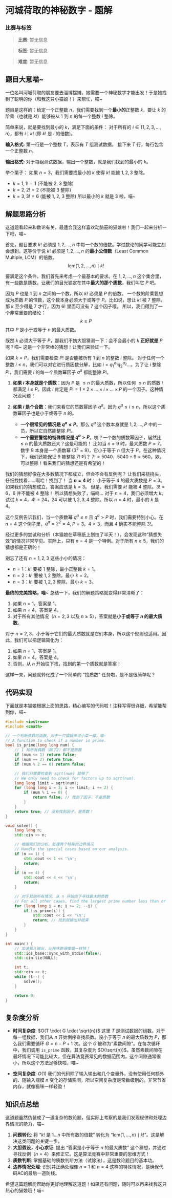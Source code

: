 # 河城荷取的神秘数字 - 题解

### 比赛与标签
> **比赛**: 暂无信息

> **标签**: 暂无信息

> **难度**: 暂无信息

## 题目大意喵~

一位名叫河城荷取的朋友要去淄博摆摊，她需要一个神秘数字才能出发！于是她找到了聪明的你（和我这只小猫娘！）来帮忙，喵~

题目是这样的：给定一个正整数 $n$，我们需要找到一个**最小的**正整数 $k$，要让 $k$ 的阶乘（也就是 $k!$）能够被从 $1$ 到 $n$ 的每一个整数 $i$ 整除。

简单来说，就是要找到最小的 $k$，满足下面的条件：
对于所有的 $i \in \{1, 2, 3, \dots, n\}$，都有 $i \mid k!$ (即 $k!$ 是 $i$ 的倍数)。

**输入格式:**
第一行是一个整数 $T$，表示有 $T$ 组测试数据。
接下来 $T$ 行，每行包含一个正整数 $n$。

**输出格式:**
对于每组测试数据，输出一个整数，就是我们找到的最小的 $k$。

举个栗子：
如果 $n=3$，我们需要找最小的 $k$ 使得 $k!$ 能被 $1, 2, 3$ 整除。
- $k=1, 1! = 1$ (不能被 2, 3 整除)
- $k=2, 2! = 2$ (不能被 3 整除)
- $k=3, 3! = 6$ (能被 1, 2, 3 整除)
所以最小的 $k$ 就是 $3$ 啦，喵~

## 解题思路分析

这道题看起来和数论有关，最适合我这样喜欢动脑筋的猫娘啦！我们一起来分析一下吧，喵~

首先，题目要求 $k!$ 必须是 $1, 2, \dots, n$ 中每一个数的倍数。学过数论的同学可能立刻会想到，这等价于说 $k!$ 必须是 $1, 2, \dots, n$ 的**最小公倍数**（Least Common Multiple, LCM）的倍数。
$$
\text{lcm}(1, 2, \dots, n) \mid k!
$$

要满足这个条件，我们首先来考虑一个最基本的要求。在 $1, 2, \dots, n$ 这个集合里，有一些数是质数。让我们的目光锁定在其中**最大的那个质数**，我们叫它 $P$ 吧。

因为 $P$ 也是 $1$ 到 $n$ 之间的一个数，所以 $k!$ 必须是 $P$ 的倍数。
一个数的阶乘要想成为质数 $P$ 的倍数，这个数本身必须大于或等于 $P$。比如说，想让 $k!$ 被 $7$ 整除，那 $k$ 至少得是 $7$ 才行，因为 $6!$ 里面可没有 $7$ 这个因子哦。
所以，我们得到了一个非常重要的结论：
$$
k \ge P
$$
其中 $P$ 是小于或等于 $n$ 的最大质数。

既然 $k$ 必须大于等于 $P$，那我们不妨大胆猜测一下：会不会最小的 $k$ **正好就是** $P$ 呢？喵~
这是一个非常棒的猜想！让我们来验证一下。

如果 $k=P$，我们需要检查 $P!$ 是否能被所有 $1$ 到 $n$ 的整数 $i$ 整除。
对于任何一个整数 $i \le n$，我们可以对它进行质因数分解，比如 $i = q_1^{a_1} q_2^{a_2} \dots$。为了让 $i$ 整除 $P!$，我们需要 $i$ 的每一个质数幂因子 $q^a$ 都能整除 $P!$。

1.  **如果 $i$ 本身就是个质数**：因为 $P$ 是 $\le n$ 的最大质数，所以任何 $\le n$ 的质数 $i$ 都满足 $i \le P$。因此 $i$ 肯定是 $P! = 1 \times 2 \times \dots \times i \times \dots \times P$ 的一个因子。这种情况没问题！

2.  **如果 $i$ 是个合数**：我们来看它的质数幂因子 $q^a$。因为 $q^a \le i \le n$，所以这个质数幂因子也是小于或等于 $n$ 的。
    *   **一个很常见的情况是 $q^a \le P$**。那么 $q^a$ 这个数本身就是 $1, 2, \dots, P$ 中的一员，所以它自然能整除 $P!$。
    *   **一个需要警惕的特殊情况是 $q^a > P$**。咦？一个数的质数幂因子，居然比 $\le n$ 的最大质数还大？这是可能的！
        比如当 $n=9$ 时，最大质数 $P=7$。数字 $9$ 本身是一个质数幂 ($3^2=9$)，它小于等于 $n$ 但大于 $P$。在这种情况下，我们还能保证 $9$ 能整除 $7!$ 吗？
        $7! = 5040$，$5040 \div 9 = 560$。欸，可以整除！看来我们的猜想还是有希望的！

我们的猜想好像在大多数情况下都成立，但会不会有反例呢？
让我们来挠挠头，仔细找找看……啊哈！找到了！
当 **$n=4$** 时：
小于等于 $4$ 的最大质数是 $P=3$。如果我们的猜想成立，答案应该是 $k=3$。
但是，我们需要 $k!$ 能被 $4$ 整除。$3! = 6$，$6$ 并不能被 $4$ 整除！
所以猜想失败了，喵呜...
对于 $n=4$，我们必须增大 $k$。试试 $k=4$，$4! = 24$，$24$ 可以被 $1, 2, 3, 4$ 整除。所以 $n=4$ 时，最小的 $k$ 是 $4$。

这个反例告诉我们，当一个质数幂 $q^a \le n$ 且 $q^a > P$ 时，我们需要特别小心。在 $n=4$ 这个例子里，$q^a=2^2=4$, $P=3$。$4>3$，而且 $4$ 确实不能整除 $3!$。

经过更多的尝试和分析（本猫娘在草稿纸上划拉了半天！），会发现这种“猜想失效”的情况非常罕见。实际上，只有 $n=4$ 是一个特例。对于所有 $n \ge 5$，我们的猜想都是正确的！

别忘了还有 $n=1, 2, 3$ 这些小小的情况：
-   $n=1$：$k!$ 要被 $1$ 整除，最小正整数 $k=1$。
-   $n=2$：$k!$ 要被 $1, 2$ 整除，最小 $k=2$。
-   $n=3$：$k!$ 要被 $1, 2, 3$ 整除，最小 $k=3$。

**最终的完美策略，喵~**
总结一下，我们的解题策略就变得非常清晰了：
1.  如果 $n=1$，答案是 $1$。
2.  如果 $n=4$，答案是 $4$。
3.  对于所有其他情况（$n=2, 3$ 以及 $n \ge 5$），答案就是**小于或等于 $n$ 的最大质数**。

对于 $n=2, 3$，小于等于它们的最大质数就是它们本身，所以这个规则也适用。因此，我们可以把逻辑简化为：
1.  如果 $n=1$，答案是 $1$。
2.  如果 $n=4$，答案是 $4$。
3.  否则，从 $n$ 开始往下找，找到的第一个质数就是答案！

这样一来，问题就转化成了一个简单的 "找质数" 任务啦，是不是很简单呢？

## 代码实现

下面就是本猫娘根据上面的思路，精心编写的代码啦！注释写得很详细，希望能帮到你，喵~

```cpp
#include <iostream>
#include <cmath>

// 一个判断质数的函数，对于一只猫娘来说小菜一碟，喵~
// A function to check if a number is prime.
bool is_prime(long long num) {
    // 1 和所有偶数（除了2）都不是质数
    if (num <= 1) return false;
    if (num == 2) return true;
    if (num % 2 == 0) return false;

    // 我们只需要检查到 sqrt(num) 就够了
    // We only need to check for factors up to sqrt(num).
    long long limit = sqrt(num);
    for (long long i = 3; i <= limit; i += 2) {
        if (num % i == 0) {
            return false; // 找到了因子，不是质数
        }
    }
    return true; // 没有找到因子，是质数！
}

void solve() {
    long long n;
    std::cin >> n;

    // 根据我们的分析，处理两个特殊的边界情况
    // Handle the special cases based on our analysis.
    if (n == 1) {
        std::cout << 1 << '\n';
        return;
    }
    if (n == 4) {
        std::cout << 4 << '\n';
        return;
    }

    // 对于其他所有情况，从 n 开始向下寻找最大的质数
    // For all other cases, find the largest prime number less than or equal to n.
    for (long long i = n; i >= 2; --i) {
        if (is_prime(i)) {
            std::cout << i << '\n';
            return; // 找到就输出并结束
        }
    }
}

int main() {
    // 加速输入输出，让程序跑得像猫一样快！
    std::ios_base::sync_with_stdio(false);
    std::cin.tie(NULL);

    int t;
    std::cin >> t;
    while (t--) {
        solve();
    }

    return 0;
}
```

## 复杂度分析

-   **时间复杂度**: $O(T \cdot G \cdot \sqrt{n})$
    这里 $T$ 是测试数据的组数。对于每一组数据，我们从 $n$ 开始倒序查找质数。设小于等于 $n$ 的最大质数为 $P$，那么我们需要循环 $G = n - P + 1$ 次。这个 $G$ 被称为"素数间隙"。在每次循环中，我们调用 `is_prime` 函数，其复杂度为 $O(\sqrt{n})$。虽然素数间隙在最坏情况下可能比较大，但在算法竞赛常见的数据范围内，这个间隙通常很小，所以这个方法足够快啦，喵~

-   **空间复杂度**: $O(1)$
    我们的代码除了输入输出和几个变量外，没有使用任何额外的、随输入规模 $n$ 变化的存储空间，所以空间复杂度是常数级别的。非常节省内存，就像猫咪一样轻盈！

## 知识点总结

这道题虽然伪装成了一道复杂的数论题，但实际上考察的是我们发现规律和处理边界情况的能力，喵~

1.  **问题转化**: 将 “$k!$ 是 $1 \dots n$ 中所有数的倍数” 转化为 “$\text{lcm}(1, \dots, n) \mid k!$”。这是解决这类问题的关键一步。
2.  **大胆假设，小心求证**: 提出 “答案是小于等于 $n$ 的最大质数” 这个猜想，并通过寻找反例（$n=4$）来修正它。这是算法竞赛中非常重要的思维方式！
3.  **质数判断**: 掌握基础的质数判断方法（试除法），这是数论题目的基本功。
4.  **边界情况处理**: 识别并正确处理像 $n=1$ 和 $n=4$ 这样的特殊情况，是确保代码AC的最后一道防线。

希望这篇题解能帮助你更好地理解这道题！如果还有问题，随时可以再来找我这只热心的猫娘哦！喵~